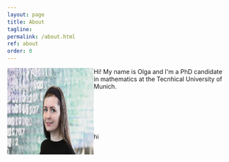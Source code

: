 ```yaml
---
layout: page
title: About
tagline: 
permalink: /about.html
ref: about
order: 0
---
```


<img align="left" src="assets/images/numbers14.jpg" width="200" height="200">
Hi! My name is Olga and I'm a PhD candidate in mathematics at the Tecnhical University of Munich.
<br>
<br>
<br>
<br>
<br>
<br>

hi









<!---
[Go to the Home Page]({{ '/' | absolute_url }})
![image](/assets/images/numbers14.jpg)
-->
